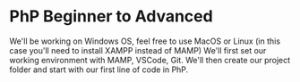 # PhP Beginner to Advanced
We'll be working on Windows OS, feel free to use MacOS or Linux (in this case you'll need to install XAMPP instead of MAMP)
We'll first set our working environment with MAMP, VSCode, Git.
We'll then create our project folder and start with our first line of code in PhP.
